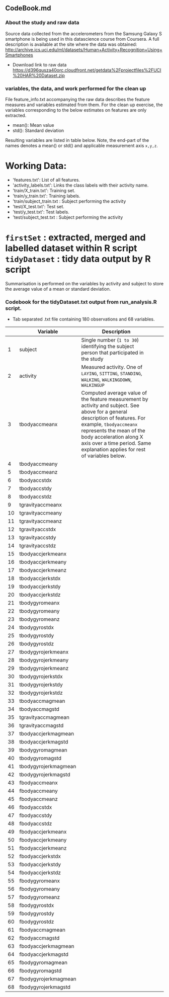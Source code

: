 ## CodeBook.md

### About the study and raw data
Source data collected from the accelerometers from the Samsung Galaxy S smartphone is being used in this datascience course from Coursera. A full description is available at the site where the data was obtained: 
http://archive.ics.uci.edu/ml/datasets/Human+Activity+Recognition+Using+Smartphones 

* Download link to raw data
https://d396qusza40orc.cloudfront.net/getdata%2Fprojectfiles%2FUCI%20HAR%20Dataset.zip 

 
###  variables, the data, and work performed for the clean up
File feature_info.txt accompanying the raw data describes the feature measures and variables estimated from them.
For the clean up exercise, the variables corresponding to the below estimates on features are only extracted.
* mean(): Mean value  
* std(): Standard deviation

Resulting variables are listed in table below. Note, the end-part of the names denotes a mean() or std() and applicable measurement axis `x,y,z`. 

Working Data:
=========================================
- 'features.txt': List of all features.
- 'activity_labels.txt': Links the class labels with their activity name.
- 'train/X_train.txt': Training set.
- 'train/y_train.txt': Training labels.
- 'train/subject_train.txt : Subject performing the activity
- 'test/X_test.txt': Test set.
- 'test/y_test.txt': Test labels.
- 'test/subject_test.txt : Subject performing the activity

`firstSet` : extracted, merged and labelled dataset within R script 
`tidyDataset` : tidy data output by R script
====================================

Summarisation is performed on the variables by activity and subject to store the average value of a mean or standard deviation.

### Codebook for the tidyDataset.txt output from run_analysis.R script.
* Tab separated .txt file containing 180 observations and 68 variables.

|    | Variable             | Description  |  |   |
|----|----------------------|-------|---|---|
| 1  | subject              | Single number (`1 to 30`) identifying the subject person that participated in the study|  |   |
| 2  | activity             | Measured activity. One of `LAYING`, `SITTING`, `STANDING`, `WALKING`, `WALKINGDOWN`, `WALKINGUP`  |   |   |
| 3  | tbodyaccmeanx        | Computed average value of the feature measurement by activity and subject. See above for a general description of features. For example, `tbodyaccmeanx` represents the mean of the body acceleration along X axis over a time period. Same explanation applies for rest of variables below.  |   |   |
| 4  | tbodyaccmeany        |    |   |   |
| 5  | tbodyaccmeanz        |    |   |   |
| 6  | tbodyaccstdx         |    |   |   |
| 7  | tbodyaccstdy         |    |   |   |
| 8  | tbodyaccstdz         |    |   |   |
| 9  | tgravityaccmeanx     |    |   |   |
| 10 | tgravityaccmeany     |    |   |   |
| 11 | tgravityaccmeanz     |    |   |   |
| 12 | tgravityaccstdx      |    |   |   |
| 13 | tgravityaccstdy      |    |   |   |
| 14 | tgravityaccstdz      |    |   |   |
| 15 | tbodyaccjerkmeanx    |    |   |   |
| 16 | tbodyaccjerkmeany    |    |   |   |
| 17 | tbodyaccjerkmeanz    |    |   |   |
| 18 | tbodyaccjerkstdx     |    |   |   |
| 19 | tbodyaccjerkstdy     |    |   |   |
| 20 | tbodyaccjerkstdz     |    |   |   |
| 21 | tbodygyromeanx       |    |   |   |
| 22 | tbodygyromeany       |    |   |   |
| 23 | tbodygyromeanz       |    |   |   |
| 24 | tbodygyrostdx        |    |   |   |
| 25 | tbodygyrostdy        |    |   |   |
| 26 | tbodygyrostdz        |    |   |   |
| 27 | tbodygyrojerkmeanx   |    |   |   |
| 28 | tbodygyrojerkmeany   |    |   |   |
| 29 | tbodygyrojerkmeanz   |    |   |   |
| 30 | tbodygyrojerkstdx    |    |   |   |
| 31 | tbodygyrojerkstdy    |    |   |   |
| 32 | tbodygyrojerkstdz    |    |   |   |
| 33 | tbodyaccmagmean      |    |   |   |
| 34 | tbodyaccmagstd       |    |   |   |
| 35 | tgravityaccmagmean   |    |   |   |
| 36 | tgravityaccmagstd    |    |   |   |
| 37 | tbodyaccjerkmagmean  |    |   |   |
| 38 | tbodyaccjerkmagstd   |    |   |   |
| 39 | tbodygyromagmean     |    |   |   |
| 40 | tbodygyromagstd      |    |   |   |
| 41 | tbodygyrojerkmagmean |    |   |   |
| 42 | tbodygyrojerkmagstd  |    |   |   |
| 43 | fbodyaccmeanx        |    |   |   |
| 44 | fbodyaccmeany        |    |   |   |
| 45 | fbodyaccmeanz        |    |   |   |
| 46 | fbodyaccstdx         |    |   |   |
| 47 | fbodyaccstdy         |    |   |   |
| 48 | fbodyaccstdz         |    |   |   |
| 49 | fbodyaccjerkmeanx    |    |   |   |
| 50 | fbodyaccjerkmeany    |    |   |   |
| 51 | fbodyaccjerkmeanz    |    |   |   |
| 52 | fbodyaccjerkstdx     |    |   |   |
| 53 | fbodyaccjerkstdy     |    |   |   |
| 54 | fbodyaccjerkstdz     |    |   |   |
| 55 | fbodygyromeanx       |    |   |   |
| 56 | fbodygyromeany       |    |   |   |
| 57 | fbodygyromeanz       |    |   |   |
| 58 | fbodygyrostdx        |    |   |   |
| 59 | fbodygyrostdy        |    |   |   |
| 60 | fbodygyrostdz        |    |   |   |
| 61 | fbodyaccmagmean      |    |   |   |
| 62 | fbodyaccmagstd       |    |   |   |
| 63 | fbodyaccjerkmagmean  |    |   |   |
| 64 | fbodyaccjerkmagstd   |    |   |   |
| 65 | fbodygyromagmean     |    |   |   |
| 66 | fbodygyromagstd      |    |   |   |
| 67 | fbodygyrojerkmagmean |    |   |   |
| 68 | fbodygyrojerkmagstd  |    |   |   |